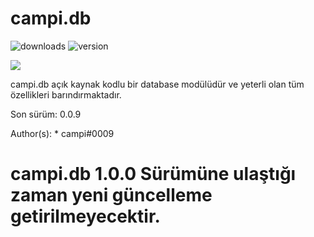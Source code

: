# campi.db

![downloads](https://img.shields.io/npm/dt/campi.db) ![version](https://img.shields.io/npm/v/campi.db?color=%2351F9C0&label=version)

<img src="https://nodei.co/npm/campi.db.png?downloads=true&downloadRank=true&stars=true">

campi.db açık kaynak kodlu bir database modülüdür ve yeterli olan tüm özellikleri barındırmaktadır.

Son sürüm: 0.0.9

Author(s):
    * campi#0009



# campi.db 1.0.0 Sürümüne ulaştığı zaman yeni güncelleme getirilmeyecektir.